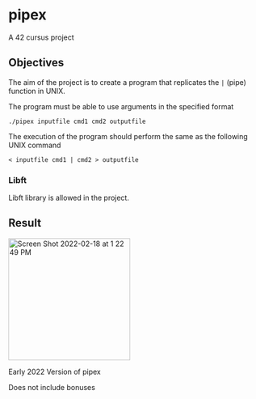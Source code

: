 # pipex
A 42 cursus project

## Objectives

The aim of the project is to create a program that replicates the `|` (pipe) function in UNIX. 

The program must be able to use arguments in the specified format

`./pipex inputfile cmd1 cmd2 outputfile`

The execution of the program should perform the same as the following UNIX command

`< inputfile cmd1 | cmd2 > outputfile`

### Libft

Libft library is allowed in the project.

## Result

<img width="241" alt="Screen Shot 2022-02-18 at 1 22 49 PM" src="https://user-images.githubusercontent.com/94416867/154608637-affbb20e-51f0-4965-9097-8b7205a8232e.png">

Early 2022 Version of pipex

Does not include bonuses
